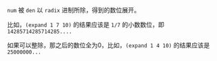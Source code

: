 `num` 被 `den` 以 `radix` 进制所除，得到的数位展开。

比如，`(expand 1 7 10)` 的结果应该是 `1/7` 的小数数位，即 `14285714285714285....`

如果可以整除，那之后的数位全为0，比如，`(expand 1 4 10)` 的结果应该是`25000000...`
